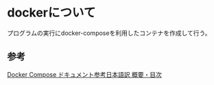 # dockerについて

プログラムの実行にdocker-composeを利用したコンテナを作成して行う。

## 参考

[Docker Compose ドキュメント参考日本語訳 概要・目次][*1]

[*1]:http://qiita.com/zembutsu/items/c277830c469d7a25ba15#_reference-fca2e00770b36f8f25f1